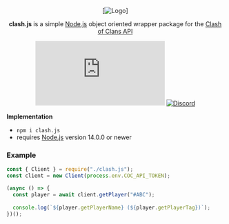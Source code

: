 <div align="center">
  
  [![Logo](https://developer.clashofclans.com/front-bg-small.d355db.jpg)]
  
  **clash.js** is a simple [Node.js](https://nodejs.org/en/) object oriented wrapper package for the [Clash of Clans API](https://developer.clashofclans.com/#/)
  
  [![Npm](https://img.shields.io/npm/v/clash.js)](https://www.npmjs.com/package/clash.js)
  [![Discord](https://img.shields.io/discord/979167440711876609?color=%235865f2)](https://discord.gg/GrnUqrtvJN)

</div>

**Implementation**
  
- ```npm i clash.js```
- requires [Node.js](https://nodejs.org/en/) version 14.0.0 or newer
  
### Example
  
```js
const { Client } = require("./clash.js");
const client = new Client(process.env.COC_API_TOKEN);

(async () => {
  const player = await client.getPlayer("#ABC");
  
  console.log(`${player.getPlayerName} (${player.getPlayerTag})`);
})();
```
